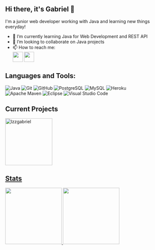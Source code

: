 ## Hi there, it's Gabriel 👋
I'm a junior web developer working with Java and learning new things everyday!

- 🌱 I’m currently learning Java for Web Development and REST API
- 👯 I’m looking to collaborate on Java projects
- 📫 How to reach me:<br>
  [<img height="32" width="32" src="https://cdn.simpleicons.org/linkedin" />](https://www.linkedin.com/in/gabriel-lezo-0078051b5/) [<img height="32" width="32" src="https://cdn.simpleicons.org/instagram" />](https://instagram.com/gabrielh.developer?igshid=MzNlNGNkZWQ4Mg==)
## Languages and Tools:
![Java](https://img.shields.io/badge/Java-ED8B00?style=flat-square&logo=openjdk&logoColor=white)
![Git](https://img.shields.io/badge/GIT-E44C30?style=flat-square&logo=git&logoColor=white)
![GitHub](https://img.shields.io/badge/-GitHub-181717?style=flat-square&logo=github)
![PostgreSQL](https://img.shields.io/badge/PostgreSQL-316192?style=flat-square&logo=postgresql&logoColor=white)
![MySQL](https://img.shields.io/badge/-MySQL-005C84?style=flat-square&logo=mysql&logoColor=white)
![Heroku](https://img.shields.io/badge/-Heroku-430098?style=flat-square&logo=heroku)
![Apache Maven](https://img.shields.io/badge/Apache%20Maven-C71A36?style=flat-square&logo=Apache%20Maven&logoColor=white)
![Eclipse](https://img.shields.io/badge/Eclipse-2C2255?style=flat-square&logo=eclipse&logoColor=white)
![Visual Studio Code](https://img.shields.io/badge/Visual_Studio_Code-0078D4?style=flat-square&logo=visual%20studio%20code&logoColor=white)

## Current Projects
<a href="https://github.com/lzzgabriel/stu">
<img loading="lazy" height="150em" src="https://github-readme-stats.vercel.app/api/pin/?username=lzzgabriel&repo=stu&show_owner=true&theme=dracula" alt="lzzgabriel" />

## Stats
<div>
<a href="https://github.com/lzzgabriel">
<img loading="lazy" height="180em" src="https://github-readme-stats.vercel.app/api/top-langs/?username=lzzgabriel&layout=compact&langs_count=7&theme=dracula"/>
<img loading="lazy" height="180em" src="https://github-readme-streak-stats.herokuapp.com/?user=lzzgabriel&theme=dracula&hide_border=false"/>
</div>
